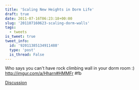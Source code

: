 ```yaml
---
title: 'Scaling New Heights in Dorm Life'
draft: true
date: 2011-07-16T06:23:18+00:00
slug: '201107160623-scaling-dorm-walls'
tags:
  - tweets
is_tweet: true
tweet_info:
  id: '92011385134911488'
  type: 'post'
  is_thread: False
---
```




Who says you can't have rock climbing wall in your dorm room :) <http://imgur.com/a/Hharn#HMMFr> #fb

[Discussion](https://x.com/sytelus/status/92011385134911488)
